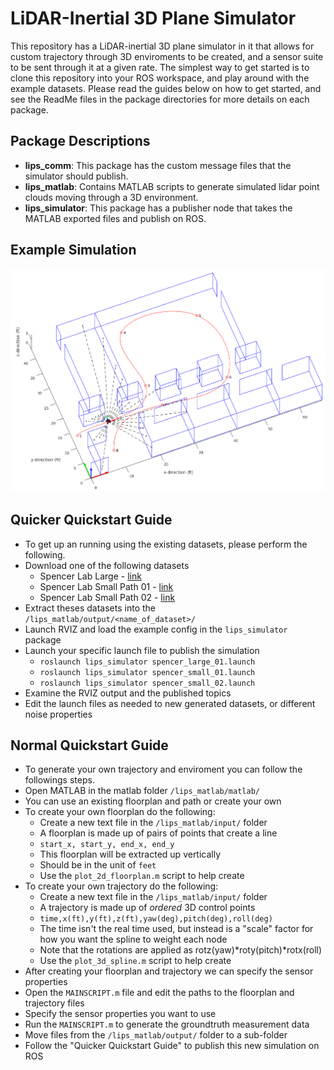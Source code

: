 # LiDAR-Inertial 3D Plane Simulator

This repository has a LiDAR-inertial 3D plane simulator in it that allows for custom trajectory through 3D enviroments to be created, and a sensor suite to be sent through it at a given rate.
The simplest way to get started is to clone this repository into your ROS workspace, and play around with the example datasets.
Please read the guides below on how to get started, and see the ReadMe files in the package directories for more details on each package.


## Package Descriptions

* **lips_comm**: This package has the custom message files that the simulator should publish.
* **lips_matlab**: Contains MATLAB scripts to generate simulated lidar point clouds moving through a 3D environment.
* **lips_simulator**: This package has a publisher node that takes the MATLAB exported files and publish on ROS.


## Example Simulation

![example lidar run](pictures/example_run.png)

 


## Quicker Quickstart Guide

* To get up an running using the existing datasets, please perform the following.
* Download one of the following datasets
    * Spencer Lab Large - [link]()
    * Spencer Lab Small Path 01 - [link]()
    * Spencer Lab Small Path 02 - [link]()
* Extract theses datasets into the `/lips_matlab/output/<name_of_dataset>/`
* Launch RVIZ and load the example config in the `lips_simulator` package
* Launch your specific launch file to publish the simulation
    * `roslaunch lips_simulator spencer_large_01.launch`
    * `roslaunch lips_simulator spencer_small_01.launch`
    * `roslaunch lips_simulator spencer_small_02.launch`
* Examine the RVIZ output and the published topics
* Edit the launch files as needed to new generated datasets, or different noise properties



## Normal Quickstart Guide

* To generate your own trajectory and enviroment you can follow the followings steps.
* Open MATLAB in the matlab folder `/lips_matlab/matlab/`
* You can use an existing floorplan and path or create your own
* To create your own floorplan do the following:
    * Create a new text file in the `/lips_matlab/input/` folder
    * A floorplan is made up of pairs of points that create a line
    * `start_x, start_y, end_x, end_y`
    * This floorplan will be extracted up vertically
    * Should be in the unit of `feet`
    * Use the `plot_2d_floorplan.m` script to help create
* To create your own trajectory do the following:
    * Create a new text file in the `/lips_matlab/input/` folder
    * A trajectory is made up of *ordered* 3D control points
    * `time,x(ft),y(ft),z(ft),yaw(deg),pitch(deg),roll(deg)`
    * The time isn't the real time used, but instead is a "scale" factor for how you want the spline to weight each node
    * Note that the rotations are applied as rotz(yaw)*roty(pitch)*rotx(roll)
    * Use the `plot_3d_spline.m` script to help create
* After creating your floorplan and trajectory we can specify the sensor properties
* Open the `MAINSCRIPT.m` file and edit the paths to the floorplan and trajectory files
* Specify the sensor properties you want to use
* Run the `MAINSCRIPT.m` to generate the groundtruth measurement data
* Move files from the `/lips_matlab/output/` folder to a sub-folder
* Follow the "Quicker Quickstart Guide" to publish this new simulation on ROS


